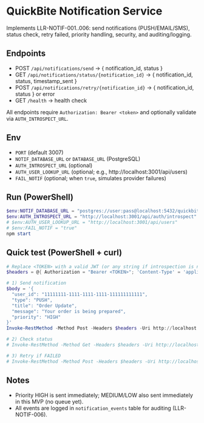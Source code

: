 # QuickBite Notification Service

Implements LLR-NOTIF-001..006: send notifications (PUSH/EMAIL/SMS), status check, retry failed, priority handling, security, and auditing/logging.

## Endpoints

- POST `/api/notifications/send` → { notification_id, status }
- GET `/api/notifications/status/{notification_id}` → { notification_id, status, timestamp_sent }
- POST `/api/notifications/retry/{notification_id}` → { notification_id, status } or error
- GET `/health` → health check

All endpoints require `Authorization: Bearer <token>` and optionally validate via `AUTH_INTROSPECT_URL`.

## Env

- `PORT` (default 3007)
- `NOTIF_DATABASE_URL` or `DATABASE_URL` (PostgreSQL)
- `AUTH_INTROSPECT_URL` (optional)
- `AUTH_USER_LOOKUP_URL` (optional; e.g., http://localhost:3001/api/users)
- `FAIL_NOTIF` (optional; when `true`, simulates provider failures)

## Run (PowerShell)

```powershell
$env:NOTIF_DATABASE_URL = "postgres://user:pass@localhost:5432/quickbite"
$env:AUTH_INTROSPECT_URL = "http://localhost:3001/api/auth/introspect"  # optional
# $env:AUTH_USER_LOOKUP_URL = "http://localhost:3001/api/users"         # optional
# $env:FAIL_NOTIF = "true"                                              # simulate failures
npm start
```

## Quick test (PowerShell + curl)

```powershell
# Replace <TOKEN> with a valid JWT (or any string if introspection is not enforced)
$headers = @{ Authorization = "Bearer <TOKEN>"; 'Content-Type' = 'application/json' }

# 1) Send notification
$body = '{
  "user_id": "11111111-1111-1111-1111-111111111111",
  "type": "PUSH",
  "title": "Order Update",
  "message": "Your order is being prepared",
  "priority": "HIGH"
}'
Invoke-RestMethod -Method Post -Headers $headers -Uri http://localhost:3007/api/notifications/send -Body $body

# 2) Check status
# Invoke-RestMethod -Method Get -Headers $headers -Uri http://localhost:3007/api/notifications/status/<notification_id>

# 3) Retry if FAILED
# Invoke-RestMethod -Method Post -Headers $headers -Uri http://localhost:3007/api/notifications/retry/<notification_id>
```

## Notes

- Priority HIGH is sent immediately; MEDIUM/LOW also sent immediately in this MVP (no queue yet).
- All events are logged in `notification_events` table for auditing (LLR-NOTIF-006).
